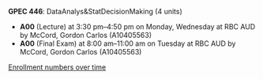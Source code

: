 **GPEC 446**: DataAnalys&StatDecisionMaking (4 units)

- **A00** (Lecture) at 3:30 pm–4:50 pm on Monday, Wednesday at RBC AUD by McCord, Gordon Carlos (A10405563)
- **A00** (Final Exam) at 8:00 am–11:00 am on Tuesday at RBC AUD by McCord, Gordon Carlos (A10405563)

[Enrollment numbers over time](./GPEC446.tsv)
